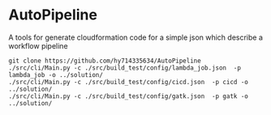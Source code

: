 # AutoPipeline
A tools for generate cloudformation code for a simple  json which describe a workflow pipeline 

```shell
git clone https://github.com/hy714335634/AutoPipeline
./src/cli/Main.py -c ./src/build_test/config/lambda_job.json  -p lambda_job -o ../solution/
./src/cli/Main.py -c ./src/build_test/config/cicd.json  -p cicd -o ../solution/
./src/cli/Main.py -c ./src/build_test/config/gatk.json  -p gatk -o ../solution/
```